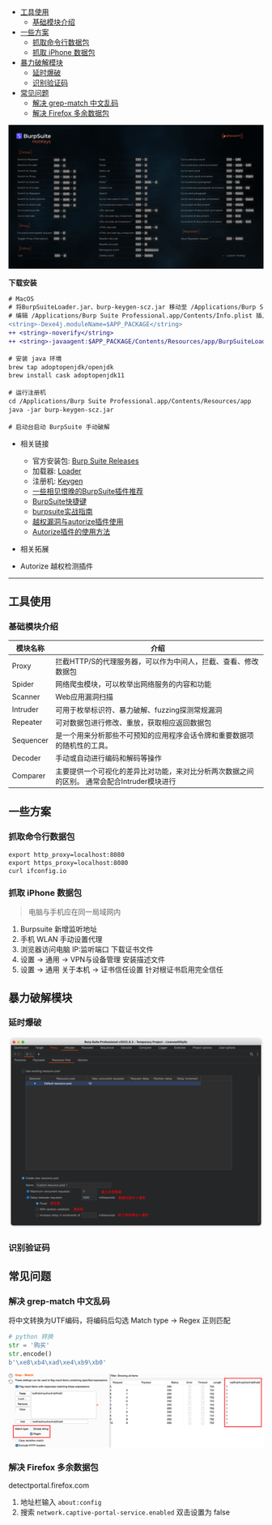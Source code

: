- [工具使用](#工具使用)
  - [基础模块介绍](#基础模块介绍)
- [一些方案](#一些方案)
  - [抓取命令行数据包](#抓取命令行数据包)
  - [抓取 iPhone 数据包](#抓取-iphone-数据包)
- [暴力破解模块](#暴力破解模块)
  - [延时爆破](#延时爆破)
  - [识别验证码](#识别验证码)
- [常见问题](#常见问题)
  - [解决 grep-match 中文乱码](#解决-grep-match-中文乱码)
  - [解决 Firefox 多余数据包](#解决-firefox-多余数据包)

![图 2](../../../@attachment/images/安全工具/BurpSuite_1660992463972.png)  

**下载安装**

```diff
# MacOS
# 将BurpSuiteLoader.jar、burp-keygen-scz.jar 移动至 /Applications/Burp Suite Professional.app/Contents/Resources/app
# 编辑 /Applications/Burp Suite Professional.app/Contents/Info.plist 插入以下内容
<string>-Dexe4j.moduleName=$APP_PACKAGE</string>
++ <string>-noverify</string>  
++ <string>-javaagent:$APP_PACKAGE/Contents/Resources/app/BurpSuiteLoader.jar</string>

# 安装 java 环境
brew tap adoptopenjdk/openjdk
brew install cask adoptopenjdk11

# 运行注册机
cd /Applications/Burp Suite Professional.app/Contents/Resources/app
java -jar burp-keygen-scz.jar

# 启动台启动 BurpSuite 手动破解
```

- 相关链接
  - 官方安装包: [Burp Suite Releases](https://portswigger.net/burp/releases)  
  - 加载器: [Loader](https://raw.githubusercontent.com/x-Ai/BurpSuite/main/BurpSuiteLoader.jar)  
  - 注册机: [Keygen](https://raw.githubusercontent.com/x-Ai/BurpSuite/main/burp-keygen-scz.jar)
  - [一些相见恨晚的BurpSuite插件推荐](https://www.secpulse.com/archives/124527.html)
  - [BurpSuite快捷键](https://zweilosec.gitbook.io/hackers-rest/web/burp-suite)
  - [burpsuite实战指南](https://t0data.gitbooks.io/burpsuite/content/)
  - [越权漏洞与autorize插件使用](https://blog.csdn.net/weixin_45557138/article/details/120876168)
  - [Autorize插件的使用方法](https://blog.csdn.net/weixin_50464560/article/details/120235909)

- 相关拓展
- Autorize 越权检测插件

---

## 工具使用

### 基础模块介绍

| 模块名称  | 介绍                                                                      |
| --------- | ------------------------------------------------------------------------- |
| Proxy     | 拦截HTTP/S的代理服务器，可以作为中间人，拦截、查看、修改数据包            |
| Spider    | 网络爬虫模块，可以枚举出网络服务的内容和功能                              |
| Scanner   | Web应用漏洞扫描                                                           |
| Intruder  | 可用于枚举标识符、暴力破解、fuzzing探测常规漏洞                           |
| Repeater  | 可对数据包进行修改、重放，获取相应返回数据包                              |
| Sequencer | 是一个用来分析那些不可预知的应用程序会话令牌和重要数据项的随机性的工具。 |
| Decoder   | 手动或自动进行编码和解码等操作                                            |
| Comparer  | 主要提供一个可视化的差异比对功能，来对比分析两次数据之间的区别。 通常会配合Intruder模块进行                                                                         |

## 一些方案

### 抓取命令行数据包

```
export http_proxy=localhost:8080
export https_proxy=localhost:8080
curl ifconfig.io
```

### 抓取 iPhone 数据包

> 电脑与手机应在同一局域网内

1. Burpsuite 新增监听地址
2. 手机 WLAN 手动设置代理
3. 浏览器访问电脑 IP:监听端口 下载证书文件
4. 设置 -> 通用 -> VPN与设备管理 安装描述文件
5. 设置 -> 通用 关于本机 -> 证书信任设置 针对根证书启用完全信任

## 暴力破解模块

### 延时爆破

![图 1](../../../@attachment/images/Security/安全工具/TrafficTools/BurpSuite_1662773864871.png)  

### 识别验证码

## 常见问题

### 解决 grep-match 中文乱码

将中文转换为UTF编码，将编码后勾选 Match type -> Regex 正则匹配

```python
# python 转换
str = '购买'
str.encode()
b'\xe8\xb4\xad\xe4\xb9\xb0'
```

![图 2](../../../@attachment/images/Security/安全工具/BurpSuite_1661477852633.png)  

### 解决 Firefox 多余数据包

detectportal.firefox.com

1. 地址栏输入 `about:config`
2. 搜索 `network.captive-portal-service.enabled` 双击设置为 false
